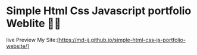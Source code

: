 # Simple Html Css Javascript portfolio Weblite 👩‍💻
live Preview My Site:[https://md-ij.github.io/simple-html-css-js-portfolio-website/]
